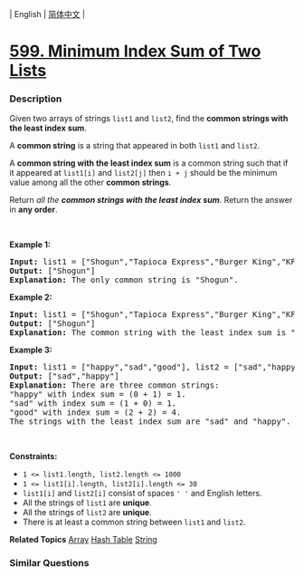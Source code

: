 | English | [简体中文](README.md) |

# [599. Minimum Index Sum of Two Lists](https://leetcode.cn/problems/minimum-index-sum-of-two-lists)
 ### Description
<p>Given two arrays of strings <code>list1</code> and <code>list2</code>, find the <strong>common strings with the least index sum</strong>.</p>

<p>A <strong>common string</strong> is a string that appeared in both <code>list1</code> and <code>list2</code>.</p>

<p>A <strong>common string with the least index sum</strong> is a common string such that if it appeared at <code>list1[i]</code> and <code>list2[j]</code> then <code>i + j</code> should be the minimum value among all the other <strong>common strings</strong>.</p>

<p>Return <em>all the <strong>common strings with the least index sum</strong></em>. Return the answer in <strong>any order</strong>.</p>

<p>&nbsp;</p>
<p><strong class="example">Example 1:</strong></p>

<pre>
<strong>Input:</strong> list1 = [&quot;Shogun&quot;,&quot;Tapioca Express&quot;,&quot;Burger King&quot;,&quot;KFC&quot;], list2 = [&quot;Piatti&quot;,&quot;The Grill at Torrey Pines&quot;,&quot;Hungry Hunter Steakhouse&quot;,&quot;Shogun&quot;]
<strong>Output:</strong> [&quot;Shogun&quot;]
<strong>Explanation:</strong> The only common string is &quot;Shogun&quot;.
</pre>

<p><strong class="example">Example 2:</strong></p>

<pre>
<strong>Input:</strong> list1 = [&quot;Shogun&quot;,&quot;Tapioca Express&quot;,&quot;Burger King&quot;,&quot;KFC&quot;], list2 = [&quot;KFC&quot;,&quot;Shogun&quot;,&quot;Burger King&quot;]
<strong>Output:</strong> [&quot;Shogun&quot;]
<strong>Explanation:</strong> The common string with the least index sum is &quot;Shogun&quot; with index sum = (0 + 1) = 1.
</pre>

<p><strong class="example">Example 3:</strong></p>

<pre>
<strong>Input:</strong> list1 = [&quot;happy&quot;,&quot;sad&quot;,&quot;good&quot;], list2 = [&quot;sad&quot;,&quot;happy&quot;,&quot;good&quot;]
<strong>Output:</strong> [&quot;sad&quot;,&quot;happy&quot;]
<strong>Explanation:</strong> There are three common strings:
&quot;happy&quot; with index sum = (0 + 1) = 1.
&quot;sad&quot; with index sum = (1 + 0) = 1.
&quot;good&quot; with index sum = (2 + 2) = 4.
The strings with the least index sum are &quot;sad&quot; and &quot;happy&quot;.
</pre>

<p>&nbsp;</p>
<p><strong>Constraints:</strong></p>

<ul>
	<li><code>1 &lt;= list1.length, list2.length &lt;= 1000</code></li>
	<li><code>1 &lt;= list1[i].length, list2[i].length &lt;= 30</code></li>
	<li><code>list1[i]</code> and <code>list2[i]</code> consist of spaces <code>&#39; &#39;</code> and English letters.</li>
	<li>All the strings of <code>list1</code> are <strong>unique</strong>.</li>
	<li>All the strings of <code>list2</code> are <strong>unique</strong>.</li>
	<li>There is at least a common string between <code>list1</code> and <code>list2</code>.</li>
</ul>

**Related Topics**  [Array](https://leetcode.cn/tag/array) [Hash Table](https://leetcode.cn/tag/hash-table) [String](https://leetcode.cn/tag/string) 

### Similar Questions
